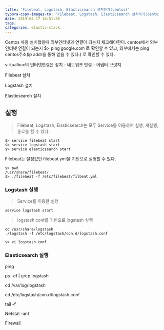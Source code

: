 ```yaml
---
title: 'Filebeat, Logstash, Elasticsearch 설치하기(centos)'
typora-copy-images-to: 'Filebeat, Logstash, Elasticsearch 설치하기(centos)'
date: 2019-04-17 18:51:50
tags:
categories: elastic-stack
---
```




Centos 처음 설치했을때 외부인터넷과 연결이 되는지 체크해야한다. centos에서 외부인터넷 연결이 되는지 $> ping google.com 로 확인할 수 있고, 외부에서는 ping centos주소(ip addr을 통해 얻을 수 있다.) 로 확인할 수 있다. 

virtualbox의 인터넷연결은  장치 - 네트워크 연결 - 어댑터 브릿지

Filebeat 설치

Logstash 설치

Elasticsearch 설치





## 실행

> Filebeat, Logstash, Elasticsearch는 모두 Service를 이용하여 실행, 재실행, 종료를 할 수 있다.

```shell
$> service filebeat start
$> service logstash start
$> service elasticsearch start
```



Filebeat는 설정값인 filebeat.yml을 기반으로 실행할 수 있다.

```shell
$> pwd
/usr/share/filebeat/
$> ./filebeat -f /etc/filebeat/filbeat.yml
```





### Logstash 실행

> Service를 이용한 실행

```shell
service logstash start
```



> logstash.conf를 기반으로 logstash 실행

```shell
cd /usr/share/logstash
./logstash -f /etc/logstash/con.d/logstash.conf
```

```shell
$> vi logstash.conf

```



### Elasticsearch 실행





ping

ps -ef | grep logstash

cd /var/log/logstash

cd /etc/logstash/con.d/logstash.conf



tail -f

Netstat -ant

Firewall